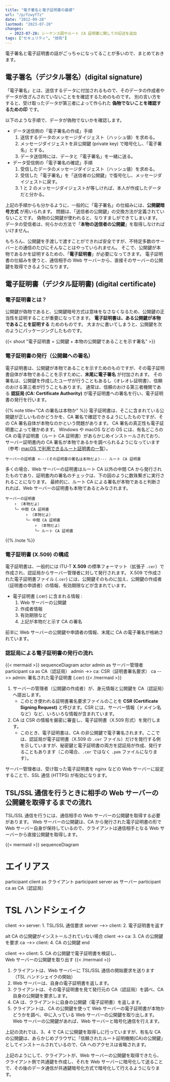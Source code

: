 ```yaml
---
title: "電子署名と電子証明書の基礎"
url: "/p/fzwyf7z"
date: "2012-09-28"
lastmod: "2023-07-28"
changes:
  - 2023-07-28: シーケンス図やルート CA 証明書に関しての記述を追加
tags: ["セキュリティ", "技術"]
---
```


電子署名と電子証明書の話がごっちゃになってることが多いので、まとめておきます。


電子署名（デジタル署名）(digital signature)
----

「電子署名」とは、送信するデータに付加されるもので、そのデータの作成者やデータが改ざんされていないことをを確認するためのものです。
別の言い方をすると、受け取ったデータが第三者によって作られた __偽物でないことを確認するための印__ です。

以下のような手順で、データが偽物でないかを確認します。

- データ送信側の「電子署名の作成」手順
    1. 送信するデータのメッセージダイジェスト（ハッシュ値）を求める。
    2. メッセージダイジェストを非公開鍵 (private key) で暗号化し、「電子署名」とする。
    3. データ送信時には、データと「電子署名」を一緒に送る。
- データ受信側の「電子署名の確認」手順
    1. 受信したデータのメッセージダイジェスト（ハッシュ値）を求める。
    2. 受信した「電子署名」を「送信者の公開鍵」で復号化し、メッセージダイジェストに戻す。
    3. 1 と 2 のメッセージダイジェストが等しければ、本人が作成したデータだと分かる。

上記の手順からも分かるように、一般的に「電子署名」の仕組みには、__公開鍵暗号方式__ が用いられます。
問題は、「送信者の公開鍵」の交換方法が定義されていないことです。
偽物の公開鍵が使われると、なりすましができてしまいます。
データの受信者は、何らかの方法で「__本物の送信者の公開鍵__」を取得しなければいけません。

もちろん、公開鍵を手渡しで渡すことができれば安全ですが、不特定多数のサーバーとの通信のたびにそんなことはやっていられません。
そこで、公開鍵が本物であるかを証明するための、「__電子証明書__」が必要になってきます。
電子証明書の仕組みを使うと、通信相手の Web サーバーから、直接そのサーバーの公開鍵を取得できるようになります。


電子証明書（デジタル証明書) (digital certificate)
----

### 電子証明書とは？

公開鍵が偽物であると、公開鍵暗号方式は意味をなさなくなるため、公開鍵の正当性を証明することが重要になってきます。
__電子証明書は、ある公開鍵が本物であることを証明する__ ためのものです。
大まかに書いてしまうと、公開鍵を次のようにパッケージングしたものです。

{{< shout "電子証明書 = 公開鍵 + 本物の公開鍵であることを示す署名" >}}

### 電子証明書の発行（公開鍵への署名）

電子証明書は、公開鍵が本物であることを示すためのものですが、その電子証明書自体が本物であることを示すために、__末尾に電子署名__ が付加されます。
その署名は、公開鍵を作成したユーザが行うこともあるし（オレオレ証明書）、信頼のおける第三者が行うこともあります。
通常は、信頼のおける第三者機関である __認証局 (CA: Certificate Authority)__ が電子証明書への署名を行い、電子証明書の発行を行います。

{{% note title="CA の署名は本物か" %}}
電子証明書は、そこに含まれている公開鍵が正しいものかどうかを、CA 署名で確認できるようにしたものですが、その CA 署名自体が本物なのかという問題があります。
CA 署名の真正性も電子証明書によって確かめます。
Windows や macOS などの OS には、有名どころの CA の電子証明書（ルート CA 証明書）があらかじめインストールされており、サーバー証明書内の CA 署名が本物であるかを調べられるようになっています（参考: [macOS で利用できるルート証明書の一覧](https://support.apple.com/ja-jp/HT202858)）。

```
サーバーの証明書 <---(その証明書の署名は本物だよ)--- ルート CA 証明書
```

多くの場合、Web サーバーの証明書はルート CA 以外の中間 CA から発行されたものであり、証明書内の署名のチェックは、下の図のように数珠繋ぎに実行されることになります。
最終的に、ルート CA による署名が本物であると判断されれば、Web サーバーの証明書も本物であるとみなされます。

```
サーバーの証明書
    ↑ （本物だよ）
    └─ 中間 CA 証明書
         ↑ （本物だよ）
         └─ 中間 CA 証明書
             ↑ （本物だよ）
             └─ ルート CA 証明書
```
{{% /note %}}

### 電子証明書 (X.509) の構成

電子証明書は、一般的には ITU-T __X.509__ の標準フォーマット（拡張子 `.cer`）で作成され、認証局からサーバー管理者に対して発行されます。
X.509 で作成された電子証明書ファイル (`.cer`) には、公開鍵そのものに加え、公開鍵の作成者（証明書の申請者）の情報、有効期限などが含まれています。

- 電子証明書 (.cer) に含まれる情報 :
  1. Web サーバーの公開鍵
  2. 作成者情報
  3. 有効期限など
  4. 上記が本物だと示す CA の署名

前半に Web サーバーの公開鍵や申請者の情報、末尾に CA の電子署名が格納されています。

### 認証局による電子証明書の発行の流れ

{{< mermaid >}}
sequenceDiagram
    actor admin as サーバー管理者
    participant ca as CA（認証局）
    admin ->> ca: CSR（証明書署名要求）
    ca -->> admin: 署名された電子証明書 (.cer)
{{< /mermaid >}}

1. サーバーの管理者（公開鍵の作成者）が、身元情報と公開鍵を CA（認証局）へ提出します。
   - このとき使われる証明書署名要求ファイルのことを __CSR (Certificate Signing Request)__ と呼びます。CSR には、サーバー情報（ドメイン名など）など、いろいろな情報が含まれています。
2. CA は CSR の情報を厳密に審査し、電子証明書（X.509 形式）を発行します。
   - このとき、電子証明書は、CA の非公開鍵で電子署名されます。ここでは、認証局が電子証明書（X.509 の `.cer` ファイル）だけを発行する例を示していますが、秘密鍵と電子証明書の両方を認証局が作成、発行することもあります（この場合、`.cer` ではなく `.pem` ファイルになります）。

サーバー管理者は、受け取った電子証明書を nginx などの Web サーバーに設定することで、SSL 通信 (HTTPS) が有効になります。


TSL/SSL 通信を行うときに相手の Web サーバーの公開鍵を取得するまでの流れ
----

TSL/SSL 通信を行うには、通信相手の Web サーバーの公開鍵を取得する必要があります。
Web サーバーの公開鍵は、CA から発行された電子証明書の形で Web サーバー自身が保持しているので、クライアントは通信相手となる Web サーバーから直接公開鍵を取得します。

{{< mermaid >}}
sequenceDiagram
  # エイリアス
  participant client as クライアント
  participant server as サーバー
  participant ca as CA（認証局）

  # TSL ハンドシェイク
  client ->> server: 1. TSL/SSL 通信要求
  server -->> client: 2. 電子証明書を返す

  alt CA の公開鍵がインストールされていない場合
    client ->> ca: 3. CA の公開鍵を要求
    ca -->> client: 4. CA の公開鍵
  end

  client ->> client: 5. CA の公開鍵で電子証明書を検証し、<br/>Web サーバーの公開鍵を取り出す
{{< /mermaid >}}

1. クライアントは、Web サーバーに TSL/SSL 通信の開始要求を送ります（TSL ハンドシェイクの開始）
2. Web サーバーは、自身の電子証明書を返します。
3. クライアントは、その電子証明書を見て発行元の CA（認証局）を調べ、CA 自身の公開鍵を要求します。
4. CA は、クライアントに自身の公開鍵（電子証明書）を返します。
5. クライアントは、CA の公開鍵を使って Web サーバーの電子証明書が本物かどうかを調べ、中に入っている Web サーバーの公開鍵を取り出します。Web サーバーの公開鍵があれば、Web サーバーと暗号化通信を行えます。

上記の流れでは、3、4 で CA に公開鍵を取得しに行っていますが、有名な CA の公開鍵は、あらかじめブラウザに「信頼されたルート証明機関(CA)の公開鍵」としてインストールされているので、CA へのアクセスは省略されます。

上記のようにして、クライアントが、Web サーバーの公開鍵を取得できたら、クライアント側で共通鍵を作成し、それを Web サーバーに暗号化して送ることで、その後のデータ通信が共通鍵暗号化方式で暗号化して行えるようになります。

